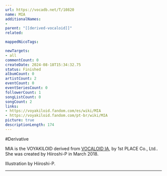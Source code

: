 ```yaml
---
url: https://vocadb.net/T/10820
name: MIA
additionalNames: 
- 
parent: "[[derived-vocaloid]]"
related:

mappedNicoTags:

newTargets:
- all
commentCount: 0
createDate: 2024-08-18T15:34:32.75
status: Finished
albumCount: 0
artistCount: 2
eventCount: 0
eventSeriesCount: 0
followerCount: 1
songListCount: 0
songCount: 2
links: 
- https://voyakiloid.fandom.com/es/wiki/MIA
- https://voyakiloid.fandom.com/pt-br/wiki/MIA
picture: true
descriptionLength: 174
---
```


#Derivative

MIA is the VOYAKILOID derived from [VOCALOID IA](https://vocadb.net/Ar/504), by 1st PLACE Co., Ltd.. She was created by Hiiroshi-P in March 2018.

Illustration by Hiiroshi-P.

---

